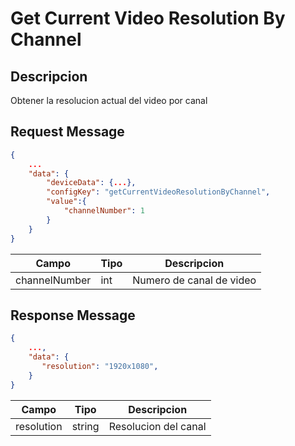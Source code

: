 # Get Current Video Resolution By Channel


## Descripcion

Obtener la resolucion actual del video por canal

## Request Message

```json
{
    ...
    "data": {
        "deviceData": {...},
        "configKey": "getCurrentVideoResolutionByChannel",
        "value":{
            "channelNumber": 1
        } 
    }
}
```

| Campo | Tipo | Descripcion |
| --- | --- | --- |
| channelNumber | int | Numero de canal de video |



## Response Message
```json
{
    ...,
    "data": {
       "resolution": "1920x1080",
    }
}
```

| Campo | Tipo | Descripcion |
| --- | --- | --- |
| resolution | string | Resolucion del canal |
